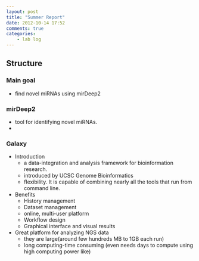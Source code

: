 ```yaml
---
layout: post
title: "Summer Report"
date: 2012-10-14 17:52
comments: true
categories: 
    - lab log
---
```


## Structure

### Main goal
* find novel miRNAs using mirDeep2
### mirDeep2
* tool for identifying novel miRNAs. 
* 
### Galaxy
* Introduction
    * a data-integration and analysis framework for bioinformation research.
    * introduced by UCSC Genome Bioinformatics
    * flexibility. It is capable of combining nearly all the tools that run from command line.
* Benefits
    * History management
    * Dataset management
    * online, multi-user platform
    * Workflow design
    * Graphical interface and visual results
* Great platform for analyzing NGS data
    * they are large(around few hundreds MB to 1GB each run)
    * long computing-time consuming (even needs days to compute using high computing power like)
